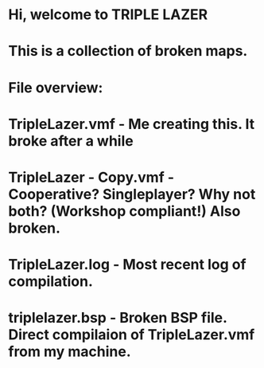 # Hi, welcome to TRIPLE LAZER
# This is a collection of broken maps.
# File overview:
# TripleLazer.vmf - Me creating this. It broke after a while
# TripleLazer - Copy.vmf - Cooperative? Singleplayer? Why not both? (Workshop compliant!) Also broken.
# TripleLazer.log - Most recent log of compilation.
# triplelazer.bsp - Broken BSP file. Direct compilaion of TripleLazer.vmf from my machine.

